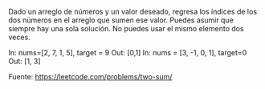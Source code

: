 Dado un arreglo de números y un valor deseado, regresa los índices de los dos números en el arreglo que sumen ese valor.
Puedes asumir que siempre hay una sola solución. No puedes usar el mismo elemento dos veces.

In: nums=[2, 7, 1, 5], target = 9
Out: [0,1]
In: nums = [3, -1, 0, 1], target=0
Out: [1, 3]

Fuente: https://leetcode.com/problems/two-sum/